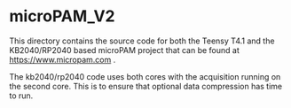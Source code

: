 # microPAM_V2
 
 This directory contains the source code for both the Teensy T4.1 and the KB2040/RP2040 based microPAM project that can be found at https://www.micropam.com .
 
 The kb2040/rp2040 code uses both cores with the acquisition running on the second core. This is to ensure that optional data compression has time to run.
 